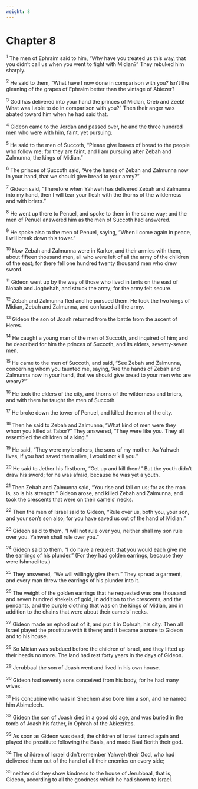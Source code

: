 ```yaml
---
weight: 8
---
```


# Chapter 8

<sup>1</sup> The men of Ephraim said to him, “Why have you treated us this way, that you didn’t call us when you went to fight with Midian?” They rebuked him sharply. 

<sup>2</sup> He said to them, “What have I now done in comparison with you? Isn’t the gleaning of the grapes of Ephraim better than the vintage of Abiezer? 

<sup>3</sup> God has delivered into your hand the princes of Midian, Oreb and Zeeb! What was I able to do in comparison with you?” Then their anger was abated toward him when he had said that. 

<sup>4</sup> Gideon came to the Jordan and passed over, he and the three hundred men who were with him, faint, yet pursuing. 

<sup>5</sup> He said to the men of Succoth, “Please give loaves of bread to the people who follow me; for they are faint, and I am pursuing after Zebah and Zalmunna, the kings of Midian.” 

<sup>6</sup> The princes of Succoth said, “Are the hands of Zebah and Zalmunna now in your hand, that we should give bread to your army?” 

<sup>7</sup> Gideon said, “Therefore when Yahweh has delivered Zebah and Zalmunna into my hand, then I will tear your flesh with the thorns of the wilderness and with briers.” 

<sup>8</sup> He went up there to Penuel, and spoke to them in the same way; and the men of Penuel answered him as the men of Succoth had answered. 

<sup>9</sup> He spoke also to the men of Penuel, saying, “When I come again in peace, I will break down this tower.” 

<sup>10</sup> Now Zebah and Zalmunna were in Karkor, and their armies with them, about fifteen thousand men, all who were left of all the army of the children of the east; for there fell one hundred twenty thousand men who drew sword. 

<sup>11</sup> Gideon went up by the way of those who lived in tents on the east of Nobah and Jogbehah, and struck the army; for the army felt secure. 

<sup>12</sup> Zebah and Zalmunna fled and he pursued them. He took the two kings of Midian, Zebah and Zalmunna, and confused all the army. 

<sup>13</sup> Gideon the son of Joash returned from the battle from the ascent of Heres. 

<sup>14</sup> He caught a young man of the men of Succoth, and inquired of him; and he described for him the princes of Succoth, and its elders, seventy-seven men. 

<sup>15</sup> He came to the men of Succoth, and said, “See Zebah and Zalmunna, concerning whom you taunted me, saying, ‘Are the hands of Zebah and Zalmunna now in your hand, that we should give bread to your men who are weary?’” 

<sup>16</sup> He took the elders of the city, and thorns of the wilderness and briers, and with them he taught the men of Succoth. 

<sup>17</sup> He broke down the tower of Penuel, and killed the men of the city. 

<sup>18</sup> Then he said to Zebah and Zalmunna, “What kind of men were they whom you killed at Tabor?” They answered, “They were like you. They all resembled the children of a king.” 

<sup>19</sup> He said, “They were my brothers, the sons of my mother. As Yahweh lives, if you had saved them alive, I would not kill you.” 

<sup>20</sup> He said to Jether his firstborn, “Get up and kill them!” But the youth didn’t draw his sword; for he was afraid, because he was yet a youth. 

<sup>21</sup> Then Zebah and Zalmunna said, “You rise and fall on us; for as the man is, so is his strength.” Gideon arose, and killed Zebah and Zalmunna, and took the crescents that were on their camels’ necks. 

<sup>22</sup> Then the men of Israel said to Gideon, “Rule over us, both you, your son, and your son’s son also; for you have saved us out of the hand of Midian.” 

<sup>23</sup> Gideon said to them, “I will not rule over you, neither shall my son rule over you. Yahweh shall rule over you.” 

<sup>24</sup> Gideon said to them, “I do have a request: that you would each give me the earrings of his plunder.” (For they had golden earrings, because they were Ishmaelites.) 

<sup>25</sup> They answered, “We will willingly give them.” They spread a garment, and every man threw the earrings of his plunder into it. 

<sup>26</sup> The weight of the golden earrings that he requested was one thousand and seven hundred shekels of gold, in addition to the crescents, and the pendants, and the purple clothing that was on the kings of Midian, and in addition to the chains that were about their camels’ necks. 

<sup>27</sup> Gideon made an ephod out of it, and put it in Ophrah, his city. Then all Israel played the prostitute with it there; and it became a snare to Gideon and to his house. 

<sup>28</sup> So Midian was subdued before the children of Israel, and they lifted up their heads no more. The land had rest forty years in the days of Gideon. 

<sup>29</sup> Jerubbaal the son of Joash went and lived in his own house. 

<sup>30</sup> Gideon had seventy sons conceived from his body, for he had many wives. 

<sup>31</sup> His concubine who was in Shechem also bore him a son, and he named him Abimelech. 

<sup>32</sup> Gideon the son of Joash died in a good old age, and was buried in the tomb of Joash his father, in Ophrah of the Abiezrites. 

<sup>33</sup> As soon as Gideon was dead, the children of Israel turned again and played the prostitute following the Baals, and made Baal Berith their god. 

<sup>34</sup> The children of Israel didn’t remember Yahweh their God, who had delivered them out of the hand of all their enemies on every side; 

<sup>35</sup> neither did they show kindness to the house of Jerubbaal, that is, Gideon, according to all the goodness which he had shown to Israel. 


